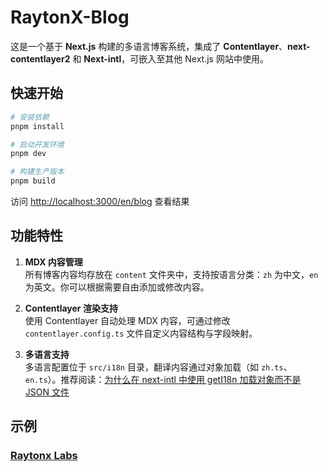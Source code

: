 # RaytonX-Blog

这是一个基于 **Next.js** 构建的多语言博客系统，集成了 **Contentlayer**、**next-contentlayer2** 和 **Next-intl**，可嵌入至其他 Next.js 网站中使用。

## 快速开始

```bash
# 安装依赖
pnpm install

# 启动开发环境
pnpm dev

# 构建生产版本
pnpm build
```

访问 [http://localhost:3000/en/blog](http://localhost:3000/en/blog) 查看结果

## 功能特性

1. **MDX 内容管理**  
   所有博客内容均存放在 `content` 文件夹中，支持按语言分类：`zh` 为中文，`en` 为英文。你可以根据需要自由添加或修改内容。

2. **Contentlayer 渲染支持**  
   使用 Contentlayer 自动处理 MDX 内容，可通过修改 `contentlayer.config.ts` 文件自定义内容结构与字段映射。

3. **多语言支持**  
   多语言配置位于 `src/i18n` 目录，翻译内容通过对象加载（如 `zh.ts`、`en.ts`）。推荐阅读：[为什么在 next-intl 中使用 getI18n 加载对象而不是 JSON 文件](https://www.raytonx.com/zh/blog/next-intl-geti18n-vs-json)

## 示例

### [Raytonx Labs](https://raytonx.com/zh/blog)
